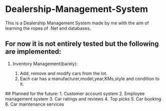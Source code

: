 # Dealership-Management-System

This is a Dealership Management System made by me with the aim of learning the ropes of .Net and databases.
## For now it is not entirely tested but the following are implemented:
<ol>
  <li>Inventory Management(barely):</li>
    <ol>
      <li>Add, remove and modify cars from the lot.</li>
      <li>Each car has a manufacturer,model,year,KMs,style and condition to it.</li>
    </ol>
  </li>
</ol>
## Planned for the future:
1. Customer account system
2. Employee management system
3. Car ratings and reviews
4. Top picks
5. Car booking
6. Car maintenance services
